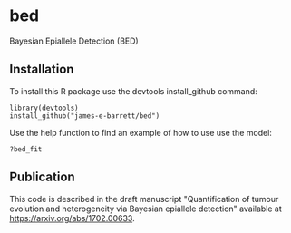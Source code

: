# bed
Bayesian Epiallele Detection (BED)

## Installation

To install this R package use the devtools install_github command:

    library(devtools)
    install_github("james-e-barrett/bed")

Use the help function to find an example of how to use use the model:

    ?bed_fit


## Publication

This code is described in the draft manuscript "Quantification of tumour evolution and heterogeneity via Bayesian epiallele detection" available at https://arxiv.org/abs/1702.00633.
